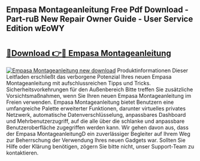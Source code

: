 ## Empasa Montageanleitung Free Pdf Download - Part-ruB New Repair Owner Guide - User Service Edition wEoWY

# <h2><a href="http://df6chh7.blite.top/?on=Empasa+Montageanleitung">🔗Download 👉🔴 Empasa Montageanleitung</a></h2>

[![Empasa Montageanleitung new download](https://i.imgur.com/lujVjoI.png)](http://df6chh7.blite.top/?on=Empasa+Montageanleitung)
Produktinformationen Dieser Leitfaden erschließt das verborgene Potenzial Ihres neuen Empasa Montageanleitung mit aufschlussreichen Tipps und Tricks. Sicherheitsvorkehrungen für den Außenbereich Bitte treffen Sie zusätzliche Vorsichtsmaßnahmen, wenn Sie Ihren neuen Empasa Montageanleitung im Freien verwenden. Empasa Montageanleitung bietet Benutzern eine umfangreiche Palette erweiterter Funktionen, darunter virtuelles privates Netzwerk, automatische Datenverschlüsselung, anpassbares Dashboard und Mehrbenutzerzugriff, auf die alle über die schlanke und anpassbare Benutzeroberfläche zugegriffen werden kann. Wir gehen davon aus, dass der Empasa MontageanleitungD ein zuverlässiger Begleiter auf Ihrem Weg zur Beherrschung der Verwendung Ihres neuen Gadgets war. Sollten Sie Hilfe oder Klärung benötigen, zögern Sie bitte nicht, unser Support-Team zu kontaktieren.
